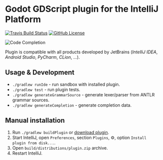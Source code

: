 # Godot GDScript plugin for the IntelliJ Platform

[![Travis Build Status][build-badge]][build-url] [![GitHub License][license-badge]][license-url]

![Code Completion](https://i.imgur.com/GC8K52X.png)

Plugin is compatible with all products developed by JetBrains (*IntelliJ IDEA*, *Android Studio*, *PyCharm*, *CLion*, ...).

## Usage & Development

* `./gradlew runIde` - run sandbox with installed plugin.
* `./gradlew test` - run plugin tests.
* `./gradlew generateGrammarSource` - generate lexer/parser from ANTLR grammar sources.
* `./gradlew generateCompletion` - generate completion data.

## Manual installation

1. Run `./gradlew buildPlugin` or [download plugin][plugin-url].
2. Start IntelliJ, open `Preferences`, section `Plugins`, :gear:, option `Install plugin from disk...`.
4. Open `build/distributions/plugin.zip` archive.
3. Restart IntelliJ.

[plugin-url]: https://plugins.jetbrains.com/plugin/13107
[build-badge]: https://travis-ci.org/exigow/intellij-gdscript.svg?branch=master
[build-url]: https://travis-ci.org/exigow/intellij-gdscript?branch=master
[license-badge]: https://img.shields.io/github/license/exigow/intellij-gdscript?branch=master
[license-url]: https://github.com/exigow/intellij-gdscript/blob/master/license
